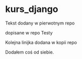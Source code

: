 # kurs_django

Tekst dodany w pierwotnym repo

dopisane w repo Testy

Kolejna linijka dodana w kopii repo

Dodałem coś od siebie.
